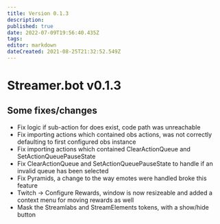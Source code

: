 ```yaml
---
title: Version 0.1.3
description:
published: true
date: 2022-07-09T19:56:40.435Z
tags:
editor: markdown
dateCreated: 2021-08-25T21:32:52.549Z
---
```


# Streamer.bot v0.1.3

## Some fixes/changes

* Fix logic if sub-action for does exist, code path was unreachable
* Fix importing actions which contained obs actions, was not correctly defaulting to first configured obs instance
* Fix importing actions which contained ClearActionQueue and SetActionQueuePauseState
* Fix ClearActionQueue and SetActionQueuePauseState to handle if an invalid queue has been selected
* Fix Pyramids, a change to the way emotes were handled broke this feature
* Twitch -> Configure Rewards, window is now resizeable and added a context menu for moving rewards as well
* Mask the Streamlabs and StreamElements tokens, with a show/hide button
